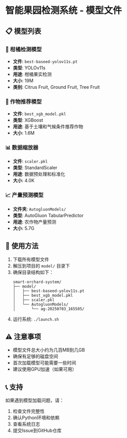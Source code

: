 # 智能果园检测系统 - 模型文件

## 📋 模型列表

### 🍊 柑橘检测模型
- **文件**: `best-baseed-yolov11s.pt`
- **类型**: YOLOv11s
- **用途**: 柑橘果实检测
- **大小**: 19M
- **类别**: Citrus Fruit, Ground Fruit, Tree Fruit

### 🌱 作物推荐模型
- **文件**: `best_xgb_model.pkl`
- **类型**: XGBoost
- **用途**: 基于土壤和气候条件推荐作物
- **大小**: 1.6M

### 📊 数据缩放器
- **文件**: `scaler.pkl`
- **类型**: StandardScaler
- **用途**: 数据预处理和标准化
- **大小**: 4.0K

### 📈 产量预测模型
- **文件夹**: `AutogluonModels/`
- **类型**: AutoGluon TabularPredictor
- **用途**: 农作物产量预测
- **大小**: 5.7G

## 🚀 使用方法

1. 下载所有模型文件
2. 解压到项目的 `model/` 目录下
3. 确保目录结构如下：
   ```
   smart-orchard-system/
   ├── model/
   │   ├── best-baseed-yolov11s.pt
   │   ├── best_xgb_model.pkl
   │   ├── scaler.pkl
   │   └── AutogluonModels/
   │       └── ag-20250703_165505/
   ```
4. 运行系统: `./launch.sh`

## ⚠️  注意事项

- 模型文件总大小约为几百MB到几GB
- 确保有足够的磁盘空间
- 首次加载模型可能需要一些时间
- 建议使用GPU加速（如果可用）

## 📞 支持

如果遇到模型加载问题，请：
1. 检查文件完整性
2. 确认Python环境和依赖
3. 查看系统日志
4. 提交Issue到GitHub仓库
